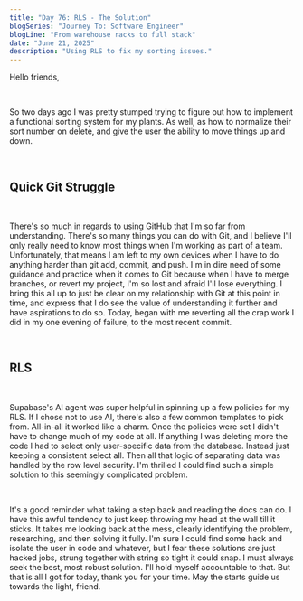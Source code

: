 ```yaml
---
title: "Day 76: RLS - The Solution"
blogSeries: "Journey To: Software Engineer"
blogLine: "From warehouse racks to full stack"
date: "June 21, 2025"
description: "Using RLS to fix my sorting issues."
---
```


Hello friends,

<br>

So two days ago I was pretty stumped trying to figure out how to implement a functional sorting system for my plants. As well, as how to normalize their sort number on delete, and give the user the ability to move things up and down.

<br>

## Quick Git Struggle

<br>

There's so much in regards to using GitHub that I'm so far from understanding. There's so many things you can do with Git, and I believe I'll only really need to know most things when I'm working as part of a team. Unfortunately, that means I am left to my own devices when I have to do anything harder than git add, commit, and push. I'm in dire need of some guidance and practice when it comes to Git because when I have to merge branches, or revert my project, I'm so lost and afraid I'll lose everything. I bring this all up to just be clear on my relationship with Git at this point in time, and express that I do see the value of understanding it further and have aspirations to do so. Today, began with me reverting all the crap work I did in my one evening of failure, to the most recent commit.

<br>

## RLS

<br>

Supabase's AI agent was super helpful in spinning up a few policies for my RLS. If I chose not to use AI, there's also a few common templates to pick from. All-in-all it worked like a charm. Once the policies were set I didn't have to change much of my code at all. If anything I was deleting more the code I had to select only user-specific data from the database. Instead just keeping a consistent select all. Then all that logic of separating data was handled by the row level security. I'm thrilled I could find such a simple solution to this seemingly complicated problem.

<br>

It's a good reminder what taking a step back and reading the docs can do. I have this awful tendency to just keep throwing my head at the wall till it sticks. It takes me looking back at the mess, clearly identifying the problem, researching, and then solving it fully. I'm sure I could find some hack and isolate the user in code and whatever, but I fear these solutions are just hacked jobs, strung together with string so tight it could snap. I must always seek the best, most robust solution. I'll hold myself accountable to that. But that is all I got for today, thank you for your time. May the starts guide us towards the light, friend.
